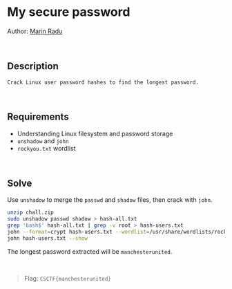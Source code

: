 # My secure password
Author: [Marin Radu](https://github.com/ChronosPK)

<br>

## Description
```
Crack Linux user password hashes to find the longest password.
```

<br>

## Requirements
- Understanding Linux filesystem and password storage
- `unshadow` and `john`
- `rockyou.txt` wordlist

<br>

## Solve
Use `unshadow` to merge the `passwd` and `shadow` files, then crack with `john`.

```bash
unzip chall.zip
sudo unshadow passwd shadow > hash-all.txt
grep 'bash$' hash-all.txt | grep -v root > hash-users.txt
john --format=crypt hash-users.txt --wordlist=/usr/share/wordlists/rockyou.txt
john hash-users.txt --show
```

The longest password extracted will be `manchesterunited`.

<br>

>  Flag: `CSCTF{manchesterunited}`